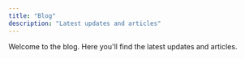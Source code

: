 ```yaml
---
title: "Blog"
description: "Latest updates and articles"
---
```


Welcome to the blog. Here you'll find the latest updates and articles.


